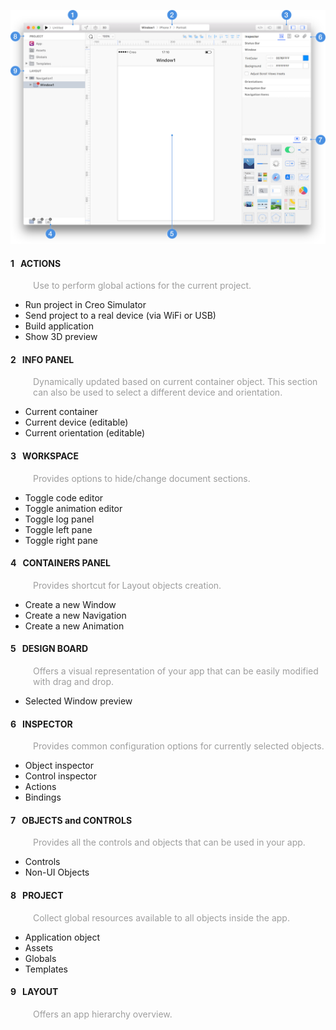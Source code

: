 ![UI Overview](../images/creo/ui-overview-1.png)

<div class="container">
	<div class="row">
	   <div class="col-lg-6">
	   <h4 class="title-badge"><span class="number-badge"><span>1</span></span>&nbsp;&nbsp;&nbsp;ACTIONS</h4>
	   <p style="color: #9e9e9e; margin-left: 36px;">Use to perform global actions for the current project.</p>
	   <ul>
			<li>Run project in Creo Simulator</li>
			<li>Send project to a real device (via WiFi or USB)</li>
			<li>Build application</li>
			<li>Show 3D preview</li>
	   </ul>
	   </div>
	   <div class="col-lg-6">
	   <h4 class="title-badge"><span class="number-badge"><span>2</span></span>&nbsp;&nbsp;&nbsp;INFO PANEL</h4>
	   <p style="color: #9e9e9e; margin-left: 36px;">Dynamically updated based on current container object. This section can also be used to select a different device and orientation.</p>
	   <ul>
			<li>Current container</li>
			<li>Current device (editable)</li>
			<li>Current orientation (editable)</li>
	   </ul>
	   </div>
	</div>
	<div class="row">
	   <div class="col-lg-6">
	   <h4 class="title-badge"><span class="number-badge"><span>3</span></span>&nbsp;&nbsp;&nbsp;WORKSPACE</h4>
	   <p style="color: #9e9e9e; margin-left: 36px;">Provides options to hide/change document sections.</p>
	   <ul>
			<li>Toggle code editor</li>
			<li>Toggle animation editor</li>
			<li>Toggle log panel</li>
			<li>Toggle left pane</li>
			<li>Toggle right pane</li>
	   </ul>
	   </div>
	   <div class="col-lg-6">
	   <h4 class="title-badge"><span class="number-badge"><span>4</span></span>&nbsp;&nbsp;&nbsp;CONTAINERS PANEL</h4>
	   <p style="color: #9e9e9e; margin-left: 36px;">Provides shortcut for Layout objects creation.</p>
	   <ul>
			<li>Create a new Window</li>
			<li>Create a new Navigation</li>
			<li>Create a new Animation</li>
	   </ul>
	   </div>
	</div>
	<div class="row">
		<div class="col-lg-6">
		<h4 class="title-badge"><span class="number-badge"><span>5</span></span>&nbsp;&nbsp;&nbsp;DESIGN BOARD</h4>
		<p style="color: #9e9e9e; margin-left: 36px;">Offers a visual representation of your app that can be easily modified with drag and drop.</p>
		<ul>
			<li>Selected Window preview</li>
		</ul>
		</div>
		<div class="col-lg-6">
		<h4 class="title-badge"><span class="number-badge"><span>6</span></span>&nbsp;&nbsp;&nbsp;INSPECTOR</h4>
		<p style="color: #9e9e9e; margin-left: 36px;">Provides common configuration options for currently selected objects.</p>
		<ul>
			<li>Object inspector</li>
			<li>Control inspector</li>
			<li>Actions</li>
			<li>Bindings</li>
		</ul>
		</div>
	</div>
	<div class="row">
		<div class="col-lg-6">
		<h4 class="title-badge"><span class="number-badge"><span>7</span></span>&nbsp;&nbsp;&nbsp;OBJECTS and CONTROLS</h4>
		<p style="color: #9e9e9e; margin-left: 36px;">Provides all the controls and objects that can be used in your app.</p>
		<ul>
			<li>Controls</li>
			<li>Non-UI Objects</li>
		</ul>
		</div>
		<div class="col-lg-6">
		<h4 class="title-badge"><span class="number-badge"><span>8</span></span>&nbsp;&nbsp;&nbsp;PROJECT</h4>
		<p style="color: #9e9e9e; margin-left: 36px;">Collect global resources available to all objects inside the app.</p>
		<ul>
			<li>Application object</li>
			<li>Assets</li>
			<li>Globals</li>
			<li>Templates</li>
		</ul>
		</div>
	</div>
	<div class="row">
		<div class="col-lg-6">
		<h4 class="title-badge"><span class="number-badge"><span>9</span></span>&nbsp;&nbsp;&nbsp;LAYOUT</h4>
		<p style="color: #9e9e9e; margin-left: 36px;">Offers an app hierarchy overview.</p>
		</div>
		<div class="col-lg-6"></div>
	</div>
</div>